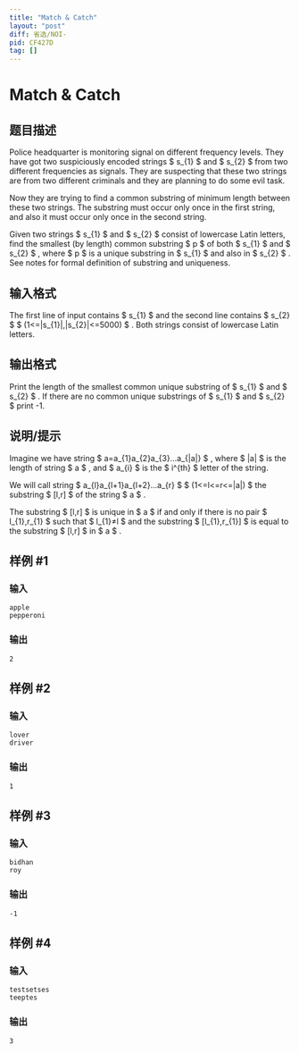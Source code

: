 ```yaml
---
title: "Match & Catch"
layout: "post"
diff: 省选/NOI-
pid: CF427D
tag: []
---
```


# Match & Catch

## 题目描述

Police headquarter is monitoring signal on different frequency levels. They have got two suspiciously encoded strings $ s_{1} $ and $ s_{2} $ from two different frequencies as signals. They are suspecting that these two strings are from two different criminals and they are planning to do some evil task.

Now they are trying to find a common substring of minimum length between these two strings. The substring must occur only once in the first string, and also it must occur only once in the second string.

Given two strings $ s_{1} $ and $ s_{2} $ consist of lowercase Latin letters, find the smallest (by length) common substring $ p $ of both $ s_{1} $ and $ s_{2} $ , where $ p $ is a unique substring in $ s_{1} $ and also in $ s_{2} $ . See notes for formal definition of substring and uniqueness.

## 输入格式

The first line of input contains $ s_{1} $ and the second line contains $ s_{2} $ $ (1<=|s_{1}|,|s_{2}|<=5000) $ . Both strings consist of lowercase Latin letters.

## 输出格式

Print the length of the smallest common unique substring of $ s_{1} $ and $ s_{2} $ . If there are no common unique substrings of $ s_{1} $ and $ s_{2} $ print -1.

## 说明/提示

Imagine we have string $ a=a_{1}a_{2}a_{3}...a_{|a|} $ , where $ |a| $ is the length of string $ a $ , and $ a_{i} $ is the $ i^{th} $ letter of the string.

We will call string $ a_{l}a_{l+1}a_{l+2}...a_{r} $ $ (1<=l<=r<=|a|) $ the substring $ [l,r] $ of the string $ a $ .

The substring $ [l,r] $ is unique in $ a $ if and only if there is no pair $ l_{1},r_{1} $ such that $ l_{1}≠l $ and the substring $ [l_{1},r_{1}] $ is equal to the substring $ [l,r] $ in $ a $ .

## 样例 #1

### 输入

```
apple
pepperoni

```

### 输出

```
2

```

## 样例 #2

### 输入

```
lover
driver

```

### 输出

```
1

```

## 样例 #3

### 输入

```
bidhan
roy

```

### 输出

```
-1

```

## 样例 #4

### 输入

```
testsetses
teeptes

```

### 输出

```
3

```


